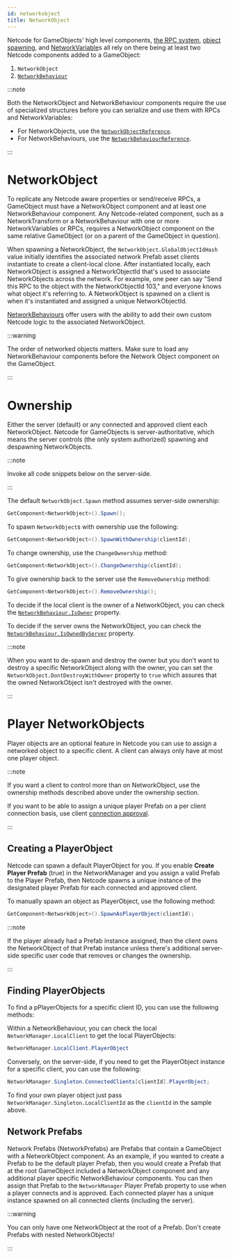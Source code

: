 ```yaml
---
id: networkobject
title: NetworkObject
---
```


Netcode for GameObjects' high level components, [the RPC system](../advanced-topics/messaging-system.md), [object spawning](../basics/object-spawning), and [NetworkVariable](networkvariable.md)s all rely on there being at least two Netcode components added to a GameObject:

  1. `NetworkObject`
  2. [`NetworkBehaviour`](networkbehaviour.md)

:::note

Both the NetworkObject and NetworkBehaviour components require the use of specialized structures before you can serialize and use them with RPCs and NetworkVariables:

* For NetworkObjects, use the [`NetworkObjectReference`](../api/Unity.Netcode.NetworkObjectReference.md).
* For NetworkBehaviours, use the [`NetworkBehaviourReference`](../api/Unity.Netcode.NetworkBehaviourReference.md).

:::

# NetworkObject

To replicate any Netcode aware properties or send/receive RPCs, a GameObject must have a NetworkObject component and at least one NetworkBehaviour component. Any Netcode-related component, such as a NetworkTransform or a NetworkBehaviour with one or more NetworkVariables or RPCs, requires a NetworkObject component on the same relative GameObject (or on a parent of the GameObject in question).

When spawning a NetworkObject, the `NetworkObject.GlobalObjectIdHash` value initially identifies the associated network Prefab asset clients instantiate to create a client-local clone. After instantiated locally, each NetworkObject is assigned a NetworkObjectId that's used to associate NetworkObjects across the network. For example, one peer can say "Send this RPC to the object with the NetworkObjectId 103," and everyone knows what object it's referring to. A NetworkObject is spawned on a client is when it's instantiated and assigned a unique NetworkObjectId.

[NetworkBehaviours](networkbehaviour.md) offer users with the ability to add their own custom Netcode logic to the associated NetworkObject.

:::warning

The order of networked objects matters. Make sure to load any NetworkBehaviour components before the Network Object component on the GameObject.

:::

# Ownership

Either the server (default) or any connected and approved client each NetworkObject. Netcode for GameObjects is server-authoritative, which means the server controls (the only system authorized) spawning and despawning NetworkObjects.

:::note

Invoke all code snippets below on the server-side.

:::

The default `NetworkObject.Spawn` method assumes server-side ownership:

```csharp
GetComponent<NetworkObject>().Spawn();
```

To spawn `NetworkObject`s with ownership use the following:

```csharp
GetComponent<NetworkObject>().SpawnWithOwnership(clientId);
```

To change ownership, use the `ChangeOwnership` method:

```csharp
GetComponent<NetworkObject>().ChangeOwnership(clientId);
```

To give ownership back to the server use the `RemoveOwnership` method:

```csharp
GetComponent<NetworkObject>().RemoveOwnership();
```

To decide if the local client is the owner of a NetworkObject, you can check the [`NetworkBehaviour.IsOwner`](../api/Unity.Netcode.NetworkBehaviour.md#isowner) property.

To decide if the server owns the NetworkObject, you can check the [`NetworkBehaviour.IsOwnedByServer`](../api/Unity.Netcode.NetworkBehaviour.md#isownedbyserver) property.

:::note

When you want to de-spawn and destroy the owner but you don't want to destroy a specific NetworkObject along with the owner, you can set the `NetworkObject.DontDestroyWithOwner` property to `true` which assures that the owned NetworkObject isn't destroyed with the owner.

:::

# Player NetworkObjects

Player objects are an optional feature in Netcode you can use to assign a networked object to a specific client. A client can always only have at most one player object.

:::note

If you want a client to control more than on NetworkObject, use the ownership methods described above under the ownership section.

If you want to be able to assign a unique player Prefab on a per client connection basis, use client [connection approval](connection-approval.md).

:::

## Creating a PlayerObject

Netcode can spawn a default PlayerObject for you. If you enable **Create Player Prefab** (true) in the NetworkManager and you assign a valid Prefab to the Player Prefab, then Netcode spawns a unique instance of the designated player Prefab for each connected and approved client.

To manually spawn an object as PlayerObject, use the following method:

```csharp
GetComponent<NetworkObject>().SpawnAsPlayerObject(clientId);
```

:::note

If the player already had a Prefab instance assigned, then the client owns the NetworkObject of that Prefab instance unless there's additional server-side specific user code that removes or changes the ownership.

:::

## Finding PlayerObjects

To find a pPlayerObjects for a specific client ID, you can use the following methods:

Within a NetworkBehaviour, you can check the local `NetworkManager.LocalClient` to get the local PlayerObjects:

```csharp
NetworkManager.LocalClient.PlayerObject
```

Conversely, on the server-side, if you need to get the PlayerObject instance for a specific client, you can use the following:

```csharp
NetworkManager.Singleton.ConnectedClients[clientId].PlayerObject;
```

To find your own player object just pass `NetworkManager.Singleton.LocalClientId` as the `clientId` in the sample above.

## Network Prefabs

Network Prefabs (NetworkPrefabs) are Prefabs that contain a GameObject with a NetworkObject component. As an example, if you wanted to create a Prefab to be the default player Prefab, then you would create a Prefab that at the root GameObject included a NetworkObject component and any additional player specific NetworkBehaviour components. You can then assign that Prefab to the `NetworkManager` Player Prefab property to use when a player connects and is approved. Each connected player has a unique instance spawned on all connected clients (including the server).

:::warning

You can only have one NetworkObject at the root of a Prefab. Don't create Prefabs with nested NetworkObjects!

:::

